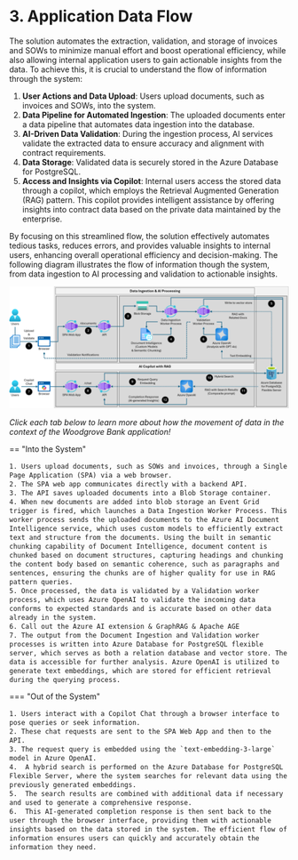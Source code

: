 # 3. Application Data Flow

The solution automates the extraction, validation, and storage of invoices and SOWs to minimize manual effort and boost operational efficiency, while also allowing internal application users to gain actionable insights from the data. To achieve this, it is crucial to understand the flow of information through the system:

1. **User Actions and Data Upload**: Users upload documents, such as invoices and SOWs, into the system.
2. **Data Pipeline for Automated Ingestion**: The uploaded documents enter a data pipeline that automates data ingestion into the database.
3. **AI-Driven Data Validation**: During the ingestion process, AI services validate the extracted data to ensure accuracy and alignment with contract requirements.
4. **Data Storage**: Validated data is securely stored in the Azure Database for PostgreSQL.
5. **Access and Insights via Copilot**: Internal users access the stored data through a copilot, which employs the Retrieval Augmented Generation (RAG) pattern. This copilot provides intelligent assistance by offering insights into contract data based on the private data maintained by the enterprise.

By focusing on this streamlined flow, the solution effectively automates tedious tasks, reduces errors, and provides valuable insights to internal users, enhancing overall operational efficiency and decision-making. The following diagram illustrates the flow of information though the system, from data ingestion to AI processing and validation to actionable insights.

![High-level architecture diagram for the solution](./../img/solution-flow-diagram.png)

_Click each tab below to learn more about how the movement of data in the context of the Woodgrove Bank application!_

== "Into the System"

    1. Users upload documents, such as SOWs and invoices, through a Single Page Application (SPA) via a web browser.
    2. The SPA web app communicates directly with a backend API.
    3. The API saves uploaded documents into a Blob Storage container.
    4. When new documents are added into blob storage an Event Grid trigger is fired, which launches a Data Ingestion Worker Process. This worker process sends the uploaded documents to the Azure AI Document Intelligence service, which uses custom models to efficiently extract text and structure from the documents. Using the built in semantic chunking capability of Document Intelligence, document content is chunked based on document structures, capturing headings and chunking the content body based on semantic coherence, such as paragraphs and sentences, ensuring the chunks are of higher quality for use in RAG pattern queries.
    5. Once processed, the data is validated by a Validation worker process, which uses Azure OpenAI to validate the incoming data conforms to expected standards and is accurate based on other data already in the system.
    6. Call out the Azure AI extension & GraphRAG & Apache AGE
    7. The output from the Document Ingestion and Validation worker processes is written into Azure Database for PostgreSQL flexible server, which serves as both a relation database and vector store. The data is accessible for further analysis. Azure OpenAI is utilized to generate text embeddings, which are stored for efficient retrieval during the querying process.

=== "Out of the System"

    1. Users interact with a Copilot Chat through a browser interface to pose queries or seek information.
    2. These chat requests are sent to the SPA Web App and then to the API.
    3. The request query is embedded using the `text-embedding-3-large` model in Azure OpenAI.
    4.  A hybrid search is performed on the Azure Database for PostgreSQL Flexible Server, where the system searches for relevant data using the previously generated embeddings.
    5.  The search results are combined with additional data if necessary and used to generate a comprehensive response.
    6.  This AI-generated completion response is then sent back to the user through the browser interface, providing them with actionable insights based on the data stored in the system. The efficient flow of information ensures users can quickly and accurately obtain the information they need.
